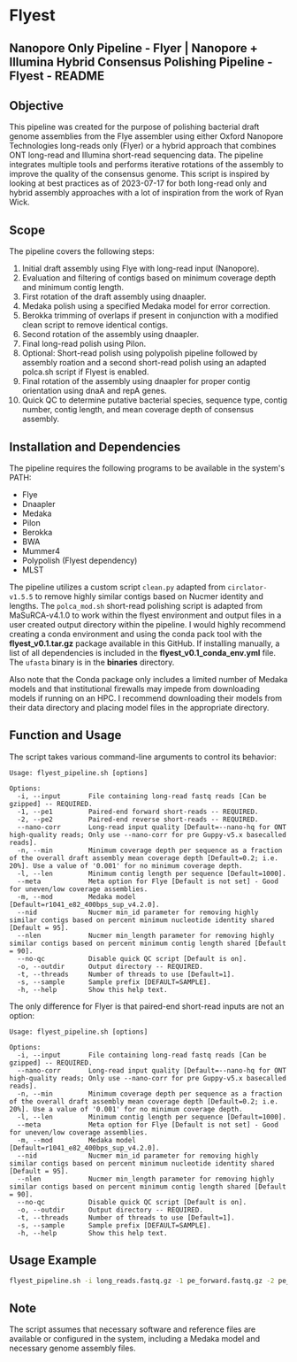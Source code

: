 # Flyest

## Nanopore Only Pipeline - Flyer | Nanopore + Illumina Hybrid Consensus Polishing Pipeline - Flyest - README

## Objective
This pipeline was created for the purpose of polishing bacterial draft genome assemblies from the Flye assembler using either Oxford Nanopore Technologies long-reads only (Flyer) or a hybrid approach that combines ONT long-read and Illumina short-read sequencing data. The pipeline integrates multiple tools and performs iterative rotations of the assembly to improve the quality of the consensus genome. This script is inspired by looking at best practices as of 2023-07-17 for both long-read only and hybrid assembly approaches with a lot of inspiration from the work of Ryan Wick. 

## Scope
The pipeline covers the following steps:
1. Initial draft assembly using Flye with long-read input (Nanopore).
2. Evaluation and filtering of contigs based on minimum coverage depth and minimum contig length.
3. First rotation of the draft assembly using dnaapler.
4. Medaka polish using a specified Medaka model for error correction.
5. Berokka trimming of overlaps if present in conjunction with a modified clean script to remove identical contigs.
6. Second rotation of the assembly using dnaapler.
7. Final long-read polish using Pilon.
8. Optional: Short-read polish using polypolish pipeline followed by assembly roation and a second short-read polish using an adapted polca.sh script if Flyest is enabled.
9. Final rotation of the assembly using dnaapler for proper contig orientation using dnaA and repA genes.
10. Quick QC to determine putative bacterial species, sequence type, contig number, contig length, and mean coverage depth of consensus assembly. 

## Installation and Dependencies
The pipeline requires the following programs to be available in the system's PATH:
- Flye
- Dnaapler 
- Medaka
- Pilon
- Berokka
- BWA
- Mummer4
- Polypolish (Flyest dependency)
- MLST

The pipeline utilizes a custom script `clean.py` adapted from `circlator-v1.5.5` to remove highly similar contigs based on Nucmer identity and lengths. The `polca_mod.sh` short-read polishing script is adapted from MaSuRCA-v4.1.0 to work within the flyest environment and output files in a user created output directory within the pipeline. I would highly recommend creating a conda environment and using the conda pack tool with the **flyest_v0.1.tar.gz** package available in this GitHub. If installing manually, a list of all dependencies is included in the **flyest_v0.1_conda_env.yml** file. The `ufasta` binary is in the **binaries** directory. 

Also note that the Conda package only includes a limited number of Medaka models and that institutional firewalls may impede from downloading models if running on an HPC. I recommend downloading their models from their data directory and placing model files in the appropriate directory. 

## Function and Usage
The script takes various command-line arguments to control its behavior:

```
Usage: flyest_pipeline.sh [options]

Options:
  -i, --input       File containing long-read fastq reads [Can be gzipped] -- REQUIRED.
  -1, --pe1         Paired-end forward short-reads -- REQUIRED.
  -2, --pe2         Paired-end reverse short-reads -- REQUIRED.
  --nano-corr       Long-read input quality [Default=--nano-hq for ONT high-quality reads; Only use --nano-corr for pre Guppy-v5.x basecalled reads].
  -n, --min         Minimum coverage depth per sequence as a fraction of the overall draft assembly mean coverage depth [Default=0.2; i.e. 20%]. Use a value of '0.001' for no minimum coverage depth.
  -l, --len         Minimum contig length per sequence [Default=1000].
  --meta            Meta option for Flye [Default is not set] - Good for uneven/low coverage assemblies.
  -m, --mod         Medaka model [Default=r1041_e82_400bps_sup_v4.2.0].
  --nid             Nucmer min_id parameter for removing highly similar contigs based on percent minimum nucleotide identity shared [Default = 95].
  --nlen            Nucmer min_length parameter for removing highly similar contigs based on percent minimum contig length shared [Default = 90].
  --no-qc           Disable quick QC script [Default is on].
  -o, --outdir      Output directory -- REQUIRED.
  -t, --threads     Number of threads to use [Default=1].
  -s, --sample      Sample prefix [DEFAULT=SAMPLE].
  -h, --help        Show this help text.
```

The only difference for Flyer is that paired-end short-read inputs are not an option: 

```
Usage: flyest_pipeline.sh [options]

Options:
  -i, --input       File containing long-read fastq reads [Can be gzipped] -- REQUIRED.
  --nano-corr       Long-read input quality [Default=--nano-hq for ONT high-quality reads; Only use --nano-corr for pre Guppy-v5.x basecalled reads].
  -n, --min         Minimum coverage depth per sequence as a fraction of the overall draft assembly mean coverage depth [Default=0.2; i.e. 20%]. Use a value of '0.001' for no minimum coverage depth.
  -l, --len         Minimum contig length per sequence [Default=1000].
  --meta            Meta option for Flye [Default is not set] - Good for uneven/low coverage assemblies.
  -m, --mod         Medaka model [Default=r1041_e82_400bps_sup_v4.2.0].
  --nid             Nucmer min_id parameter for removing highly similar contigs based on percent minimum nucleotide identity shared [Default = 95].
  --nlen            Nucmer min_length parameter for removing highly similar contigs based on percent minimum contig length shared [Default = 90].
  --no-qc           Disable quick QC script [Default is on].
  -o, --outdir      Output directory -- REQUIRED.
  -t, --threads     Number of threads to use [Default=1].
  -s, --sample      Sample prefix [DEFAULT=SAMPLE].
  -h, --help        Show this help text.
```

## Usage Example
```bash
flyest_pipeline.sh -i long_reads.fastq.gz -1 pe_forward.fastq.gz -2 pe_reverse.fastq.gz -o output_dir --meta -t 16 -s SAMPLE_NAME
```

## Note
The script assumes that necessary software and reference files are available or configured in the system, including a Medaka model and necessary genome assembly files.
